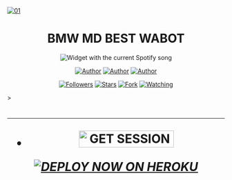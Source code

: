 
<p align="center">  
  <a href="https://whatsapp.com/channel/0029VaZuGSxEawdxZK9CzM0Y">
    
  <a href="https://ibb.co/N6NMDtn"><img src="https://telegra.ph/file/be30d00eacdea749623d4.jpg" alt="01" border="0" /></a>                     
    <h1 align="center">BMW MD BEST WABOT</h1>
  </a>
  <div align="center">
  <img src="https://spogit.vercel.app/api?theme=dark&rainbow=true&scan=true" alt="Widget with the current Spotify song"  />
</div>
  
</p>
<p align="center">
<a href="https://github.com/pop-kid/POPKID-BUGBOT"><img title="Author" src="https://img.shields.io/badge/POPKID-black?style=for-the-badge&logo=Github"></a> <a href="https://whatsapp.com/channel/0029VaZuGSxEawdxZK9CzM0Y"><img title="Author" src="https://img.shields.io/badge/CHANNEL-black?style=for-the-badge&logo=whatsapp"></a> <a href="https://wa.me/254111385747"><img title="Author" src="https://img.shields.io/badge/CHAT US-black?style=for-the-badge&logo=whatsapp"></a>
<p/>
<p align="center">
<a href="https://github.com/popkidtech?tab=followers"><img title="Followers" src="https://img.shields.io/github/followers/ibrahimaitech?label=Followers&style=social"></a>
<a href="https://github.com/pop-kid/POPKID-BUGBOT/stargazers/"><img title="Stars" src="https://img.shields.io/github/stars/pop-kid/POPKID-BUGBOT?&style=social"></a>
<a href="https://github.com/pop-kid/POPKID-BUGBOT/network/members"><img title="Fork" src="https://img.shields.io/github/forks/pop-kid/POPKID-BUGBOT?style=social"></a>
<a href="https://github.com/pop-kid/POPKID-BUGBOT/watchers"><img title="Watching" src="https://img.shields.io/github/watchers/pop-kid/POPKID-BUGBOT?label=Watching&style=social"></a>
</p>></a>                     

   <h1 align="center"                  



***



***


- <a href="https://ibrahim-adams.onrender.com"><img title="GET SESSION" src="https://img.shields.io/badge/GET SESSION-h?color=red&style=for-the-badge&logo=bmw" width="220" height="38.45"/></a></p>


 ***[![DEPLOY NOW ON HEROKU](https://www.herokucdn.com/deploy/button.svg)](https://dashboard.heroku.com/new?button-url=https://github.com/Popkidtech/POPKID-XMD&template=hhttps://github.com/Popkidtech/POPKID-XMD.git)***
